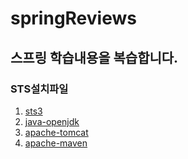 # springReviews
## 스프링 학습내용을 복습합니다.

### STS설치파일 
<!-- Link -->
1. [sts3](https://github.com/spring-projects/toolsuite-distribution/wiki/Spring-Tool-Suite-3)
2. [java-openjdk](https://github.com/ojdkbuild/ojdkbuild)
3. [apache-tomcat](https://github.com/apache/tomcat)
4. [apache-maven](https://maven.apache.org/download.cgi)
